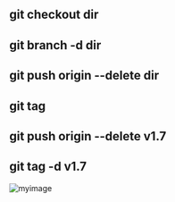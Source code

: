## git checkout dir
## git branch -d dir


## git push origin --delete dir

## git tag 

## git push origin --delete v1.7

## git tag -d v1.7


![myimage](https://encrypted-tbn0.gstatic.com/images?q=tbn:ANd9GcShbojnCmRHe0SHaexCkJvqc67i138SU_ASJzB0AqfWyg&s)
